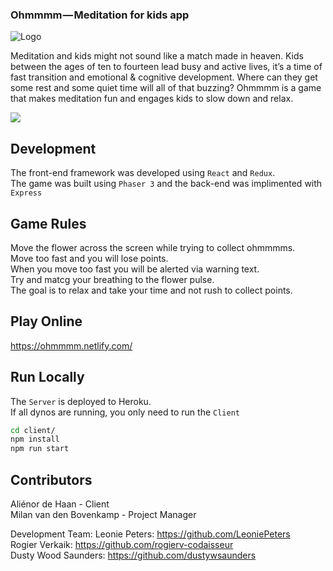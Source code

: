 ### Ohmmmm — Meditation for kids app

![Logo](https://github.com/rogierv-codaisseur/ohmmmm/blob/dev/Screenshot%202019-03-13%20at%2015.50.56.png)

Meditation and kids might not sound like a match made in heaven. Kids between the ages of ten to fourteen lead busy and active lives, it’s a time of fast transition and emotional & cognitive development. Where can they get some rest and some quiet time will all of that buzzing? Ohmmmm is a game that makes meditation fun and engages kids to slow down and relax.

![](KingdomOfTripolis.gif)

## Development

The front-end framework was developed using `React` and `Redux`.<br />
The game was built using `Phaser 3` and the back-end was implimented with `Express`

## Game Rules

Move the flower across the screen while trying to collect ohmmmms.<br />
Move too fast and you will lose points.<br />
When you move too fast you will be alerted via warning text.<br />
Try and matcg your breathing to the flower pulse.<br />
The goal is to relax and take your time and not rush to collect points.

## Play Online

https://ohmmmm.netlify.com/

## Run Locally

The `Server` is deployed to Heroku. <br />
If all dynos are running, you only need to run the `Client`

```sh
cd client/
npm install
npm run start
```

## Contributors

Aliénor de Haan - Client<br />
Milan van den Bovenkamp - Project Manager

Development Team:
Leonie Peters: https://github.com/LeoniePeters<br />
Rogier Verkaik: https://github.com/rogierv-codaisseur<br />
Dusty Wood Saunders: https://github.com/dustywsaunders
